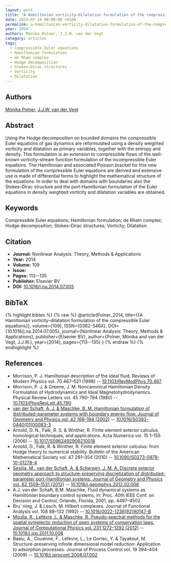 ```yaml
---
layout: post
title: "A Hamiltonian vorticity–dilatation formulation of the compressible Euler equations"
date: 2014-07-24 00:00:00 +0100
permalink: a-hamiltonian-vorticity-dilatation-formulation-of-the-compressible-euler-equations
year: 2014
authors: Mónika Polner, J.J.W. van der Vegt
category: articles
tags:
  - Compressible Euler equations
  - Hamiltonian formulation
  - de Rham complex
  - Hodge decomposition
  - Stokes–Dirac structures
  - Vorticity
  - Dilatation
---
```

 
## Authors
[Mónika Polner](authors/monika-polner), [J.J.W. van der Vegt](authors/jaap-j-w-van-der-vegt)
 
## Abstract
Using the Hodge decomposition on bounded domains the compressible Euler equations of gas dynamics are reformulated using a density weighted vorticity and dilatation as primary variables, together with the entropy and density. This formulation is an extension to compressible flows of the well-known vorticity–stream function formulation of the incompressible Euler equations. The Hamiltonian and associated Poisson bracket for this new formulation of the compressible Euler equations are derived and extensive use is made of differential forms to highlight the mathematical structure of the equations. In order to deal with domains with boundaries also the Stokes–Dirac structure and the port-Hamiltonian formulation of the Euler equations in density weighted vorticity and dilatation variables are obtained.
 
## Keywords
Compressible Euler equations; Hamiltonian formulation; de Rham complex; Hodge decomposition; Stokes–Dirac structures; Vorticity; Dilatation
 
## Citation
- **Journal:** Nonlinear Analysis: Theory, Methods &amp; Applications
- **Year:** 2014
- **Volume:** 109
- **Issue:** 
- **Pages:** 113--135
- **Publisher:** Elsevier BV
- **DOI:** [10.1016/j.na.2014.07.005](https://doi.org/10.1016/j.na.2014.07.005)
 
## BibTeX
{% highlight bibtex %}
{% raw %}
@article{Polner_2014,
  title={{A Hamiltonian vorticity–dilatation formulation of the compressible Euler equations}},
  volume={109},
  ISSN={0362-546X},
  DOI={10.1016/j.na.2014.07.005},
  journal={Nonlinear Analysis: Theory, Methods &amp; Applications},
  publisher={Elsevier BV},
  author={Polner, Mónika and van der Vegt, J.J.W.},
  year={2014},
  pages={113--135}
}
{% endraw %}
{% endhighlight %}
 
## References
- Morrison, P. J. Hamiltonian description of the ideal fluid. Reviews of Modern Physics vol. 70 467–521 (1998) -- [10.1103/RevModPhys.70.467](https://doi.org/10.1103/RevModPhys.70.467)
- Morrison, P. J. & Greene, J. M. Noncanonical Hamiltonian Density Formulation of Hydrodynamics and Ideal Magnetohydrodynamics. Physical Review Letters vol. 45 790–794 (1980) -- [10.1103/PhysRevLett.45.790](https://doi.org/10.1103/PhysRevLett.45.790)
- [van der Schaft, A. J. & Maschke, B. M. Hamiltonian formulation of distributed-parameter systems with boundary energy flow. Journal of Geometry and Physics vol. 42 166–194 (2002)](hamiltonian-formulation-of-distributed-parameter-systems-with-boundary-energy-flow) -- [10.1016/S0393-0440(01)00083-3](https://doi.org/10.1016/S0393-0440(01)00083-3)
- Arnold, D. N., Falk, R. S. & Winther, R. Finite element exterior calculus, homological techniques, and applications. Acta Numerica vol. 15 1–155 (2006) -- [10.1017/S0962492906210018](https://doi.org/10.1017/S0962492906210018)
- Arnold, D., Falk, R. & Winther, R. Finite element exterior calculus: from Hodge theory to numerical stability. Bulletin of the American Mathematical Society vol. 47 281–354 (2010) -- [10.1090/S0273-0979-10-01278-4](https://doi.org/10.1090/S0273-0979-10-01278-4)
- [Seslija, M., van der Schaft, A. & Scherpen, J. M. A. Discrete exterior geometry approach to structure-preserving discretization of distributed-parameter port-Hamiltonian systems. Journal of Geometry and Physics vol. 62 1509–1531 (2012)](discrete-exterior-geometry-approach-to-structure-preserving-discretization-of-distributed-parameter-port-hamiltonian-systems) -- [10.1016/j.geomphys.2012.02.006](https://doi.org/10.1016/j.geomphys.2012.02.006)
- A.J. van der Schaft, B.M. Maschke, Fluid dynamical systems as Hamiltonian boundary control systems, in: Proc. 40th IEEE Conf. on Decision and Control, Orlando, Florida, 2001, pp. 4497–4502.
- Bru¨ning, J. & Lesch, M. Hilbert complexes. Journal of Functional Analysis vol. 108 88–132 (1992) -- [10.1016/0022-1236(92)90147-B](https://doi.org/10.1016/0022-1236(92)90147-B)
- [Moulla, R., Lefévre, L. & Maschke, B. Pseudo-spectral methods for the spatial symplectic reduction of open systems of conservation laws. Journal of Computational Physics vol. 231 1272–1292 (2012)](pseudo-spectral-methods-for-the-spatial-symplectic-reduction-of-open-systems-of-conservation-laws) -- [10.1016/j.jcp.2011.10.008](https://doi.org/10.1016/j.jcp.2011.10.008)
- Baaiu, A., Couenne, F., Lefevre, L., Le Gorrec, Y. & Tayakout, M. Structure-preserving infinite dimensional model reduction: Application to adsorption processes. Journal of Process Control vol. 19 394–404 (2009) -- [10.1016/j.jprocont.2008.07.002](https://doi.org/10.1016/j.jprocont.2008.07.002)


